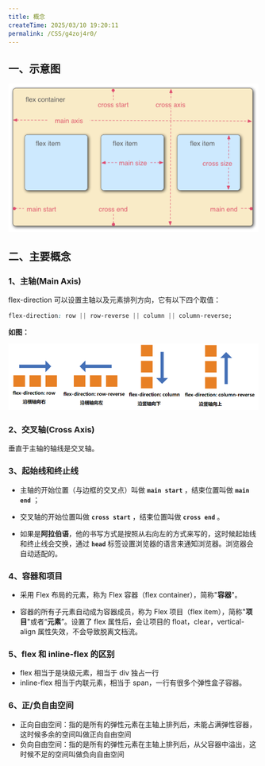 ```yaml
---
title: 概念
createTime: 2025/03/10 19:20:11
permalink: /CSS/g4zoj4r0/
---
```


## 一、示意图

![示意图](./assets/demo.png)

## 二、主要概念

### 1、主轴(Main Axis)

flex-direction 可以设置主轴以及元素排列方向，它有以下四个取值：

```css
flex-direction: row || row-reverse || column || column-reverse;
```

**如图：**

![示意图](./assets/flex-direction.png)

### 2、交叉轴(Cross Axis)

垂直于主轴的轴线是交叉轴。

### 3、起始线和终止线

- 主轴的开始位置（与边框的交叉点）叫做 **`main start`** ，结束位置叫做 **`main end`** ；

- 交叉轴的开始位置叫做 **`cross start`** ，结束位置叫做 **`cross end`** 。

- 如果是**阿拉伯语**，他的书写方式是按照从右向左的方式来写的，这时候起始线和终止线会交换，通过 **`head`** 标签设置浏览器的语言来通知浏览器。浏览器会自动适配的。

### 4、容器和项目

- 采用 Flex 布局的元素，称为 Flex 容器（flex container），简称"**容器**"。

- 容器的所有子元素自动成为容器成员，称为 Flex 项目（flex item），简称"**项目**"或者“**元素**”。设置了 flex 属性后，会让项目的 float，clear，vertical-align 属性失效，不会导致脱离文档流。

### 5、flex 和 inline-flex 的区别

- flex 相当于是块级元素，相当于 div 独占一行
- inline-flex 相当于内联元素，相当于 span，一行有很多个弹性盒子容器。

### 6、正/负自由空间

- 正向自由空间：指的是所有的弹性元素在主轴上排列后，未能占满弹性容器，这时候多余的空间叫做正向自由空间
- 负向自由空间：指的是所有的弹性元素在主轴上排列后，从父容器中溢出，这时候不足的空间叫做负向自由空间
